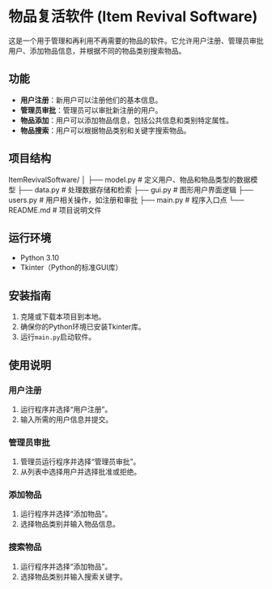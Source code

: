 # 物品复活软件 (Item Revival Software)

这是一个用于管理和再利用不再需要的物品的软件。它允许用户注册、管理员审批用户、添加物品信息，并根据不同的物品类别搜索物品。

## 功能

- **用户注册**：新用户可以注册他们的基本信息。
- **管理员审批**：管理员可以审批新注册的用户。
- **物品添加**：用户可以添加物品信息，包括公共信息和类别特定属性。
- **物品搜索**：用户可以根据物品类别和关键字搜索物品。

## 项目结构
ItemRevivalSoftware/
│
├── model.py           # 定义用户、物品和物品类型的数据模型
├── data.py            # 处理数据存储和检索
├── gui.py             # 图形用户界面逻辑
├── users.py           # 用户相关操作，如注册和审批
├── main.py            # 程序入口点
└── README.md          # 项目说明文件

## 运行环境

- Python 3.10
- Tkinter（Python的标准GUI库）

## 安装指南

1. 克隆或下载本项目到本地。
2. 确保你的Python环境已安装Tkinter库。
3. 运行`main.py`启动软件。

## 使用说明

### 用户注册

1. 运行程序并选择“用户注册”。
2. 输入所需的用户信息并提交。

### 管理员审批

1. 管理员运行程序并选择“管理员审批”。
2. 从列表中选择用户并选择批准或拒绝。

### 添加物品

1. 运行程序并选择“添加物品”。
2. 选择物品类别并输入物品信息。

### 搜索物品

1. 运行程序并选择“添加物品”。
2. 选择物品类别并输入搜索关键字。

